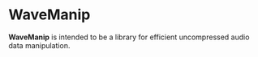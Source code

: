 # WaveManip

**WaveManip** is intended to be a library for efficient uncompressed audio data manipulation.
